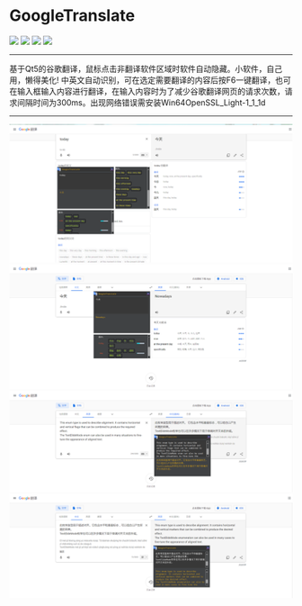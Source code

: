 # GoogleTranslate
![](https://img.shields.io/badge/build-passing-brightgreen.svg) 
![](https://img.shields.io/badge/build-Qt%206.0.0-brightgreen)
![](https://img.shields.io/badge/build-CMake-brightgreen)
![](https://img.shields.io/badge/build-MingW%2081__64-brightgreen)  

---  

基于Qt5的谷歌翻译，鼠标点击非翻译软件区域时软件自动隐藏。小软件，自己用，懒得美化!
中英文自动识别，可在选定需要翻译的内容后按F6一键翻译，也可在输入框输入内容进行翻译，在输入内容时为了减少谷歌翻译网页的请求次数，请求间隔时间为300ms。出现网络错误需安装Win64OpenSSL_Light-1_1_1d 

---
![](https://github.com/kk140906/GoogleTranslate/blob/master/Images/en_zh_CN(Word).png)
![](https://github.com/kk140906/GoogleTranslate/blob/master/Images/zh_CN_en(Word-repaired).png)
![](https://github.com/kk140906/GoogleTranslate/blob/master/Images/en_zh_CN(Sentence).png)
![](https://github.com/kk140906/GoogleTranslate/blob/master/Images/zh_CN_en(Sentence).png)


